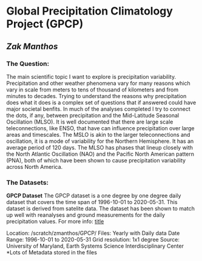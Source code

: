 # Global Precipitation Climatology Project (GPCP)
## *Zak Manthos*
### The Question:
   The main scientific topic I want to explore is precipitation variability. Precipitation and other weather phenomena vary for many reasons which vary in scale from meters to tens of thousand of kilometers and from minutes to decades. Trying to understand the reasons why precipitation does what it does is a complex set of questions that if answered could have major societal benfits.
    In much of the analyses completed I try to connect the dots, if any, between precipitation and the Mid-Latitude Seasonal Oscillation (MLSO). It is well documented that there are large scale teleconnections, like ENSO, that have can influence precipitation over large areas and timescales. The MSLO is akin to the larger teleconnections and oscillation, it is a mode of variability for the Northern Hemisphere. It has an average period of 120 days. The MLSO has phases that lineup closely with the North Atlantic Oscillation (NAO) and the Pacific North American pattern (PNA), both of which have been shown to cause precipitation variability across North America.
    
    
### The Datasets:
   **GPCP Dataset**
   The GPCP dataset is a one degree by one degree daily dataset that covers the time span of 1996-10-01 to 2020-05-31. This dataset is derived from satelite data. The dataset has been shown to match up well with reanalyses and ground measurements for the daily precipitation values. 
    For more info: [title](https://journals.ametsoc.org/jhm/article/2/1/36/4943/Global-Precipitation-at-One-Degree-Daily)
    
   Location: /scratch/zmanthos/GPCP/
   Files: Yearly with Daily data
   Date Range: 1996-10-01 to 2020-05-31
   Grid resolution: 1x1 degree
   Source: University of Maryland, Earth Systems Science Interdisciplinary Center
   *Lots of Metadata stored in the files
    
    
